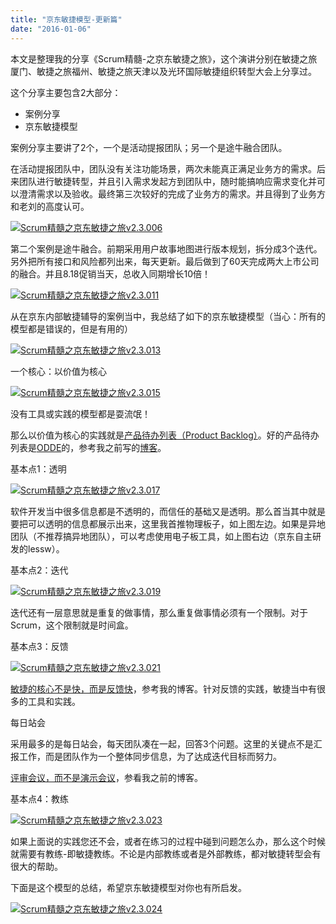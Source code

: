 ```yaml
---
title: "京东敏捷模型-更新篇"
date: "2016-01-06"
---
```


本文是整理我的分享《Scrum精髓-之京东敏捷之旅》，这个演讲分别在敏捷之旅厦门、敏捷之旅福州、敏捷之旅天津以及光环国际敏捷组织转型大会上分享过。

这个分享主要包含2大部分：

- 案例分享
- 京东敏捷模型

案例分享主要讲了2个，一个是活动提报团队；另一个是途牛融合团队。

在活动提报团队中，团队没有关注功能场景，两次未能真正满足业务方的需求。后来团队进行敏捷转型，并且引入需求发起方到团队中，随时能搞响应需求变化并可以澄清需求以及验收。最终第三次较好的完成了业务方的需求。并且得到了业务方和老刘的高度认可。

[![Scrum精髓之京东敏捷之旅v2.3.006](http://bobjiang.com/wp-content/uploads/2016/01/Scrum精髓之京东敏捷之旅v2.3.006-1024x768.jpeg)](http://bobjiang.com/wp-content/uploads/2016/01/Scrum精髓之京东敏捷之旅v2.3.006.jpeg)

第二个案例是途牛融合。前期采用用户故事地图进行版本规划，拆分成3个迭代。另外把所有接口和风险都列出来，每天更新。最后做到了60天完成两大上市公司的融合。并且8.18促销当天，总收入同期增长10倍！

[![Scrum精髓之京东敏捷之旅v2.3.011](http://bobjiang.com/wp-content/uploads/2016/01/Scrum精髓之京东敏捷之旅v2.3.011-1024x768.jpeg)](http://bobjiang.com/wp-content/uploads/2016/01/Scrum精髓之京东敏捷之旅v2.3.011.jpeg)

从在京东内部敏捷辅导的案例当中，我总结了如下的京东敏捷模型（当心：所有的模型都是错误的，但是有用的）

[![Scrum精髓之京东敏捷之旅v2.3.013](http://bobjiang.com/wp-content/uploads/2016/01/Scrum精髓之京东敏捷之旅v2.3.013-1024x768.jpeg)](http://bobjiang.com/wp-content/uploads/2016/01/Scrum精髓之京东敏捷之旅v2.3.013.jpeg)

一个核心：以价值为核心

[![Scrum精髓之京东敏捷之旅v2.3.015](http://bobjiang.com/wp-content/uploads/2016/01/Scrum精髓之京东敏捷之旅v2.3.015-1024x768.jpeg)](http://bobjiang.com/wp-content/uploads/2016/01/Scrum精髓之京东敏捷之旅v2.3.015.jpeg)

没有工具或实践的模型都是耍流氓！

那么以价值为核心的实践就是[产品待办列表（Product Backlog）](http://bobjiang.com/agile-coach/product_backlog_user_story.html)。好的产品待办列表是[ODDE](http://bobjiang.com/agile-coach/user_story_odde_5c.html)的，参考我之前写的[博客](http://bobjiang.com/agile-coach/user_story_odde_5c.html)。

基本点1：透明

[![Scrum精髓之京东敏捷之旅v2.3.017](http://bobjiang.com/wp-content/uploads/2016/01/Scrum精髓之京东敏捷之旅v2.3.017-1024x768.jpeg)](http://bobjiang.com/wp-content/uploads/2016/01/Scrum精髓之京东敏捷之旅v2.3.017.jpeg)

软件开发当中很多信息都是不透明的，而信任的基础又是透明。那么首当其中就是要把可以透明的信息都展示出来，这里我首推物理板子，如上图左边。如果是异地团队（不推荐搞异地团队），可以考虑使用电子板工具，如上图右边（京东自主研发的lessw）。

基本点2：迭代

[![Scrum精髓之京东敏捷之旅v2.3.019](http://bobjiang.com/wp-content/uploads/2016/01/Scrum精髓之京东敏捷之旅v2.3.019-300x225.jpeg)](http://bobjiang.com/wp-content/uploads/2016/01/Scrum精髓之京东敏捷之旅v2.3.019.jpeg)

迭代还有一层意思就是重复的做事情，那么重复做事情必须有一个限制。对于Scrum，这个限制就是时间盒。

基本点3：反馈

[![Scrum精髓之京东敏捷之旅v2.3.021](http://bobjiang.com/wp-content/uploads/2016/01/Scrum精髓之京东敏捷之旅v2.3.021-300x225.jpeg)](http://bobjiang.com/wp-content/uploads/2016/01/Scrum精髓之京东敏捷之旅v2.3.021.jpeg)

[敏捷的核心不是快，而是反馈快](http://bobjiang.com/scrum/essential-scrum/agile-is-not-quick.html)，参考我的博客。针对反馈的实践，敏捷当中有很多的工具和实践。

每日站会

采用最多的是每日站会，每天团队凑在一起，回答3个问题。这里的关键点不是汇报工作，而是团队作为一个整体同步信息，为了达成迭代目标而努力。

[评审会议，而不是演示会议](http://bobjiang.com/translation/sprint-review-not-sprint-demo.html)，参看我之前的博客。

基本点4：教练

[![Scrum精髓之京东敏捷之旅v2.3.023](http://bobjiang.com/wp-content/uploads/2016/01/Scrum精髓之京东敏捷之旅v2.3.023-300x225.jpeg)](http://bobjiang.com/wp-content/uploads/2016/01/Scrum精髓之京东敏捷之旅v2.3.023.jpeg)

如果上面说的实践您还不会，或者在练习的过程中碰到问题怎么办，那么这个时候就需要有教练-即敏捷教练。不论是内部教练或者是外部教练，都对敏捷转型会有很大的帮助。

下面是这个模型的总结，希望京东敏捷模型对你也有所启发。

[![Scrum精髓之京东敏捷之旅v2.3.024](http://bobjiang.com/wp-content/uploads/2016/01/Scrum精髓之京东敏捷之旅v2.3.024-1024x768.jpeg)](http://bobjiang.com/wp-content/uploads/2016/01/Scrum精髓之京东敏捷之旅v2.3.024.jpeg)
